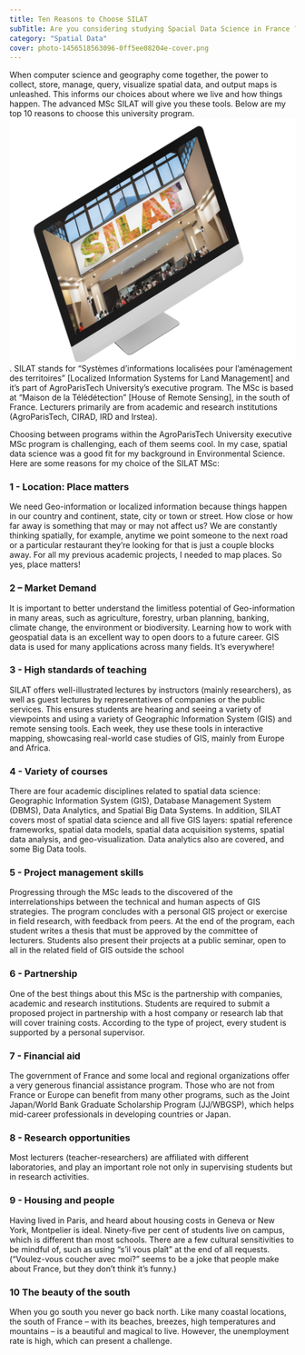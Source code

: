 ```yaml
---
title: Ten Reasons to Choose SILAT
subTitle: Are you considering studying Spacial Data Science in France ?
category: "Spatial Data"
cover: photo-1456518563096-0ff5ee08204e-cover.png
---
```


When computer science and geography come together, the power to collect, store, manage, query, visualize spatial data, and output maps is unleashed. This informs our choices about where we live and how things happen. The advanced MSc SILAT will give you these tools. Below are my top 10 reasons to choose this university program.![unsplash.com](./photo-1456518563096-0ff5ee08204ead.png). SILAT stands for “Systèmes d’informations localisées pour l’aménagement des territoires” [Localized Information Systems for Land Management] and it’s part of AgroParisTech University’s executive program. The MSc is based at “Maison de la Télédétection” [House of Remote Sensing], in the south of France. Lecturers primarily are from academic and research institutions (AgroParisTech, CIRAD, IRD and Irstea).

Choosing between programs within the AgroParisTech University executive MSc program is challenging, each of them seems cool. In my case, spatial data science was a good fit for my background in Environmental Science. Here are some reasons for my choice of the SILAT MSc:

### 1 - Location: Place matters

We need Geo-information or localized information because things happen in our country and continent, state, city or town or street. How close or how far away is something that may or may not affect us? We are constantly thinking spatially, for example, anytime we point someone to the next road or a particular restaurant they’re looking for that is just a couple blocks away. For all my previous academic projects, I needed to map places. So yes, place matters!

### 2 – Market Demand

It is important to better understand the limitless potential of Geo-information in many areas, such as agriculture, forestry, urban planning, banking, climate change, the environment or biodiversity. Learning how to work with geospatial data is an excellent way to open doors to a future career. GIS data is used for many applications across many fields. It’s everywhere!

### 3 - High standards of teaching

SILAT offers well-illustrated lectures by instructors (mainly researchers), as well as guest lectures by representatives of companies or the public services. This ensures students are hearing and seeing a variety of viewpoints and using a variety of Geographic Information System (GIS) and remote sensing tools. Each week, they use these tools in interactive mapping, showcasing real-world case studies of GIS, mainly from Europe and Africa.

### 4 - Variety of courses

There are four academic disciplines related to spatial data science: Geographic Information System (GIS), Database Management System (DBMS), Data Analytics, and Spatial Big Data Systems. In addition, SILAT covers most of spatial data science and all five GIS layers: spatial reference frameworks, spatial data models, spatial data acquisition systems, spatial data analysis, and geo-visualization. Data analytics also are covered, and some Big Data tools.

### 5 - Project management skills

Progressing through the MSc leads to the discovered of the interrelationships between the technical and human aspects of GIS strategies. The program concludes with a personal GIS project or exercise in field research, with feedback from peers. At the end of the program, each student writes a thesis that must be approved by the committee of lecturers. Students also present their projects at a public seminar, open to all in the related field of GIS outside the school

### 6 - Partnership

One of the best things about this MSc is the partnership with companies, academic and research institutions. Students are required to submit a proposed project in partnership with a host company or research lab that will cover training costs. According to the type of project, every student is supported by a personal supervisor.

### 7 - Financial aid

The government of France and some local and regional organizations offer a very generous financial assistance program. Those who are not from France or Europe can benefit from many other programs, such as the Joint Japan/World Bank Graduate Scholarship Program (JJ/WBGSP), which helps mid-career professionals in developing countries or Japan.

### 8 - Research opportunities

Most lecturers (teacher-researchers) are affiliated with different laboratories, and play an important role not only in supervising students but in research activities.

### 9 - Housing and people

Having lived in Paris, and heard about housing costs in Geneva or New York, Montpelier is ideal. Ninety-five per cent of students live on campus, which is different than most schools. There are a few cultural sensitivities to be mindful of, such as using “s’il vous plaît” at the end of all requests. (“Voulez-vous coucher avec moi?” seems to be a joke that people make about France, but they don’t think it’s funny.)

### 10 The beauty of the south

When you go south you never go back north. Like many coastal locations, the south of France – with its beaches, breezes, high temperatures and mountains – is a beautiful and magical to live. However, the unemployment rate is high, which can present a challenge.
